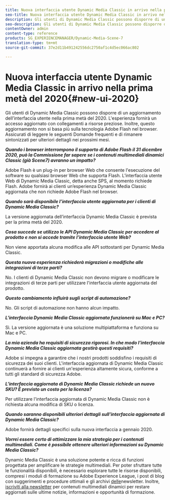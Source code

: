 ```yaml
---
title: Nuova interfaccia utente Dynamic Media Classic in arrivo nella prima metà del 2020
seo-title: Nuova interfaccia utente Dynamic Media Classic in arrivo nella prima metà del 2020
description: Gli utenti di Dynamic Media Classic possono disporre di un aggiornamento dell’interfaccia utente nella prima metà del 2020. L'esperienza fornirà un accesso aggiornato con collegamenti a preziose risorse, e questo aggiornamento non dipenderà più dalla tecnologia Adobe Flash nel browser.
seo-description: Gli utenti di Dynamic Media Classic possono disporre di un aggiornamento dell’interfaccia utente nella prima metà del 2020. L'esperienza fornirà un accesso aggiornato con collegamenti a preziose risorse, e questo aggiornamento non dipenderà più dalla tecnologia Adobe Flash nel browser.
contentOwner: admin
content-type: reference
products: SG_EXPERIENCEMANAGER/Dynamic-Media-Scene-7
translation-type: tm+mt
source-git-commit: 37e2d11b491242556dc2750af1c4d5ec066ac802

---
```



# Nuova interfaccia utente Dynamic Media Classic in arrivo nella prima metà del 2020{#new-ui-2020}

Gli utenti di Dynamic Media Classic possono disporre di un aggiornamento dell’interfaccia utente nella prima metà del 2020. L'esperienza fornirà un accesso aggiornato con collegamenti a risorse preziose. Inoltre, questo aggiornamento non si basa più sulla tecnologia Adobe Flash nel browser. Assicurati di leggere le seguenti Domande frequenti e di rimanere sintonizzati per ulteriori dettagli nei prossimi mesi.

**_Quando i browser interrompono il supporto di Adobe Flash il 31 dicembre 2020, può la Commissione far sapere se i contenuti multimediali dinamici Classic (già Scene7) avranno un impatto?_**

Adobe Flash è un plug-in per browser Web che consente l'esecuzione del software su qualsiasi browser Web che supporta Flash. L’interfaccia utente Web di Dynamic Media Classic, detta anche SPS, al momento richiede Flash. Adobe fornirà ai clienti un’esperienza Dynamic Media Classic aggiornata che non richiede Adobe Flash nel browser.

**_Quando sarà disponibile l’interfaccia utente aggiornata per i clienti di Dynamic Media Classic?_**

La versione aggiornata dell’interfaccia Dynamic Media Classic è prevista per la prima metà del 2020.

**_Cosa succede se utilizzo le API Dynamic Media Classic per accedere al prodotto e non si accede tramite l'interfaccia utente Web?_**

Non viene apportata alcuna modifica alle API sottostanti per Dynamic Media Classic.

**_Questa nuova esperienza richiederà migrazioni o modifiche alle integrazioni di terze parti?_**

No. I clienti di Dynamic Media Classic non devono migrare o modificare le integrazioni di terze parti per utilizzare l'interfaccia utente aggiornata del prodotto.

**_Questo cambiamento influirà sugli script di automazione?_**

No. Gli script di automazione non hanno alcun impatto.

**_L'interfaccia Dynamic Media Classic aggiornata funzionerà su Mac e PC?_**

Sì. La versione aggiornata è una soluzione multipiattaforma e funziona su Mac e PC.

**_La mia azienda ha requisiti di sicurezza rigorosi. In che modo l’interfaccia Dynamic Media Classic aggiornata gestirà questi requisiti?_**

Adobe si impegna a garantire che i nostri prodotti soddisfino i requisiti di sicurezza dei suoi clienti. L'interfaccia aggiornata di Dynamic Media Classic continuerà a fornire ai clienti un'esperienza altamente sicura, conforme a tutti gli standard di sicurezza Adobe.

**_L’interfaccia aggiornata di Dynamic Media Classic richiede un nuovo SKU? È previsto un costo per la licenza?_**

Per utilizzare l'interfaccia aggiornata di Dynamic Media Classic non è richiesta alcuna modifica di SKU o licenza.

**_Quando saranno disponibili ulteriori dettagli sull'interfaccia aggiornata di Dynamic Media Classic?_**

Adobe fornirà dettagli specifici sulla nuova interfaccia a gennaio 2020.

**_Vorrei essere certo di ottimizzare la mia strategia per i contenuti multimediali. Come è possibile ottenere ulteriori informazioni su Dynamic Media Classic?_**

Dynamic Media Classic è una soluzione potente e ricca di funzioni progettata per amplificare le strategie multimediali. Per poter sfruttare tutte le funzionalità disponibili, è necessario esplorare tutte le risorse disponibili, compresi i moduli di formazione su Adobe Experience League, i post di blog con suggerimenti e procedure ottimali e gli archivi [delle](dynamic-media-newsletter.md)newsletter. Inoltre, [iscriviti alla newsletter](https://www.adobe.com/subscription/dynamic-media-newsletter.html) per contenuti multimediali dinamici per restare aggiornati sulle ultime notizie, informazioni e opportunità di formazione.